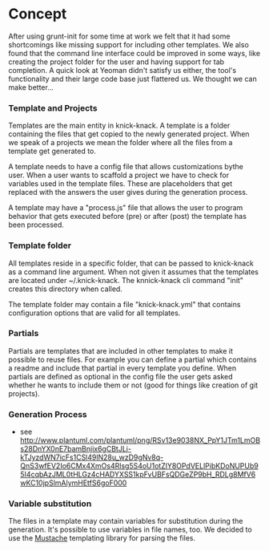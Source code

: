 Concept
===========

After using grunt-init for some time at work we felt that it had some shortcomings like missing support for including other templates. We also found that the command line interface could be improved in some ways, like creating the project folder for the user and having support for tab completion. A quick look at Yeoman didn't satisfy us either, the tool's functionality and their large code base just flattered us. We thought we can make better...

### Template and Projects
Templates are the main entity in knick-knack. A template is a folder containing the files that get copied to the newly generated project. When we speak of a projects we mean the folder where all the files from a template get generated to. 

A template needs to have a config file that allows customizations bythe user. When a user wants to scaffold a project we have to check for variables used in the template files. These are placeholders that get replaced with the answers the user gives during the generation process. 

A template may have a "process.js" file that allows the user to program behavior that gets executed before (pre) or after (post) the template has been processed. 

### Template folder
All templates reside in a specific folder, that can be passed to knick-knack as a command line argument. When not given it assumes that the templates are located under ~/.knick-knack. The knnick-knack cli command "init" creates this directory when called. 

The template folder may contain a file "knick-knack.yml" that contains configuration options that are valid for all templates. 

### Partials
Partials are templates that are included in other templates to make it possible to reuse files. For example you can define a partial which contains a readme and include that partial in every template you define. When partials are defined as optional in the config file the user gets asked whether he wants to include them or not (good for things like creation of git projects). 

### Generation Process
* see http://www.plantuml.com/plantuml/png/RSv13e9038NX_PpY1JTm1LmOBs28DnYX0nE7bamBnjix6gCBtJLj-kTJyzdWN7icFs1CSl49lN28u_wzD9gNv8q-QnS3wfEV2Io6CMx4XmOs4Rlsg5S4oU1otZlY8OPdVELlPibKDoNUPUb95I4cqbAzJML0tHLGz4cHADYXSS1kpFvUBFsQDGeZP9bH_RDLg8MfV6wKC10jpSlmAlymHEtfS6goF000

### Variable substitution
The files in a template may contain variables for substitution during the generation. It's possible to use variables in file names, too. We decided to use the [Mustache](http://mustache.github.io/) templating library for parsing the files. 
